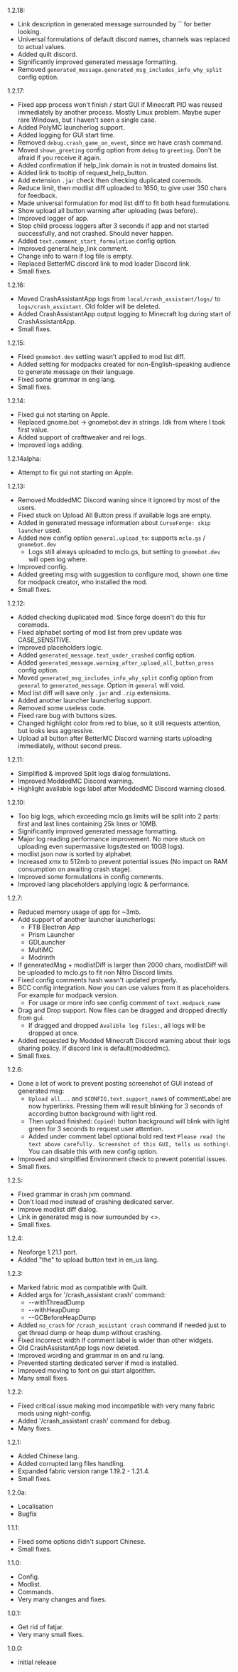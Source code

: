 1.2.18:
- Link description in generated message surrounded by `` for better looking.
- Universal formulations of default discord names, channels was replaced to actual values.
- Added quilt discord.
- Significantly improved generated message formatting.
- Removed `generated_message.generated_msg_includes_info_why_split` config option.
 
1.2.17:
- Fixed app process won't finish / start GUI if Minecraft PID was reused immediately by another process. Mostly Linux problem. Maybe super rare Windows, but I haven't seen a single case.
- Added PolyMC launcherlog support.
- Added logging for GUI start time.
- Removed `debug.crash_game_on_event`, since we have crash command.
- Moved `shown_greeting` config option from `debug` to `greeting`. Don't be afraid if you receive it again.
- Added confirmation if help_link domain is not in trusted domains list.
- Added link to tooltip of request_help_button.
- Add extension `.jar` check then checking duplicated coremods.
- Reduce limit, then modlist diff uploaded to 1650, to give user 350 chars for feedback.
- Made universal formulation for mod list diff to fit both head formulations.
- Show upload all button warning after uploading (was before).
- Improved logger of app.
- Stop child process loggers after 3 seconds if app and not started successfully, and not crashed. Should never happen.
- Added `text.comment_start_formulation` config option.
- Improved general.help_link comment.
- Change info to warn if log file is empty.
- Replaced BetterMC discord link to mod loader Discord link.
- Small fixes.

1.2.16:
- Moved CrashAssistantApp logs from `local/crash_assistant/logs/` to `logs/crash_assistant`. Old folder will be deleted.
- Added CrashAssistantApp output logging to Minecraft log during start of CrashAssistantApp.
- Small fixes.

1.2.15:
- Fixed `gnomebot.dev` setting wasn't applied to mod list diff.
- Added setting for modpacks created for non-English-speaking audience to generate message on their language.
- Fixed some grammar in eng lang.
- Small fixes.

1.2.14:
- Fixed gui not starting on Apple.
- Replaced gnome.bot -> gnomebot.dev in strings. Idk from where I took first value.
- Added support of crafttweaker and rei logs.
- Improved logs adding.

1.2.14alpha:
- Attempt to fix gui not starting on Apple.

1.2.13:
- Removed ModdedMC Discord waning since it ignored by most of the users.
- Fixed stuck on Upload All Button press if available logs are empty.
- Added in generated message information about `CurseForge: skip launcher` used.
- Added new config option `general.upload_to`: supports `mclo.gs` / `gnomebot.dev`
  - Logs still always uploaded to mclo.gs, but setting to `gnomebot.dev` will open log where.
- Improved config.
- Added greeting msg with suggestion to configure mod, shown one time for modpack creator, who installed the mod.
- Small fixes.

1.2.12:
- Added checking duplicated mod. Since forge doesn't do this for coremods.
- Fixed alphabet sorting of mod list from prev update was CASE_SENSITIVE.
- Improved placeholders logic.
- Added `generated_message.text_under_crashed` config option.
- Added `generated_message.warning_after_upload_all_button_press` config option.
- Moved `generated_msg_includes_info_why_split` config option from `general` to `generated_message`. Option in `general` will void.
- Mod list diff will save only `.jar` and `.zip` extensions.
- Added another launcher launcherlog support.
- Removed some useless code.
- Fixed rare bug with buttons sizes.
- Changed highlight color from red to blue, so it still requests attention, but looks less aggressive.
- Upload all button after BetterMC Discord warning starts uploading immediately, without second press.

1.2.11:
- Simplified & improved Split logs dialog formulations.
- Improved ModdedMC Discord warning.
- Highlight available logs label after ModdedMC Discord warning closed.

1.2.10:
- Too big logs, which exceeding mclo.gs limits will be split into 2 parts: first and last lines containing 25k lines or 10MB.
- Significantly improved generated message formatting.
- Major log reading performance improvement. No more stuck on uploading even supermassive logs(tested on 10GB logs).
- modlist.json now is sorted by alphabet.
- Increased xmx to 512mb to prevent potential issues (No impact on RAM consumption on awaiting crash stage).
- Improved some formulations in config comments.
- Improved lang placeholders applying logic & performance.

1.2.7:
- Reduced memory usage of app for ~3mb.
- Add support of another launcher launcherlogs:
  - FTB Electron App
  - Prism Launcher
  - GDLauncher
  - MultiMC
  - Modrinth
- If generatedMsg + modlistDiff is larger than 2000 chars, modlistDiff will be uploaded to mclo.gs to fit non Nitro Discord limits.
- Fixed config comments hash wasn't updated properly.
- BCC config integration. Now you can use values from it as placeholders. For example for modpack version.
  - For usage or more info see config comment of `text.modpack_name`
- Drag and Drop support. Now files can be dragged and dropped directly from gui.
  - If dragged and dropped `Avalible log files:`, all logs will be dropped at once.
- Added requested by Modded Minecraft Discord warning about their logs sharing policy. If discord link is default(moddedmc).
- Small fixes.

1.2.6:
- Done a lot of work to prevent posting screenshot of GUI instead of generated msg:
  - `Upload all...` and `$CONFIG.text.support_name$` of commentLabel are now hyperlinks. Pressing them will result blinking for 3 seconds of according button background with light red.
  - Then upload finished: `Copied!` button background will blink with light green for 3 seconds to request user attention.
  - Added under comment label optional bold red text `Please read the text above carefully. Screenshot of this GUI, tells us nothing!`. You can disable this with new config option.
- Improved and simplified Environment check to prevent potential issues.
- Small fixes.

1.2.5:
- Fixed grammar in crash jvm command.
- Don't load mod instead of crashing dedicated server.
- Improve modlist diff dialog.
- Link in generated msg is now surrounded by <>.
- Small fixes.

1.2.4:
- Neoforge 1.21.1 port.
- Added "the" to upload button text in en_us lang.

1.2.3:
- Marked fabric mod as compatible with Quilt.
- Added args for '/crash_assistant crash' command:
  - --withThreadDump
  - --withHeapDump
  - --GCBeforeHeapDump
- Added `no_crash` for `/crash_assistant crash` command if needed just to get thread dump or heap dump without crashing.
- Fixed incorrect width if comment label is wider than other widgets.
- Old CrashAssistantApp logs now deleted.
- Improved wording and grammar in en and ru lang.
- Prevented starting dedicated server if mod is installed.
- Improved moving to font on gui start algorithm.
- Many small fixes.

1.2.2:
- Fixed critical issue making mod incompatible with very many fabric mods using night-config.
- Added '/crash_assistant crash' command for debug.
- Many fixes.

1.2.1:
- Added Chinese lang.
- Added corrupted lang files handling.
- Expanded fabric version range 1.19.2 - 1.21.4.
- Small fixes.

1.2.0a:
- Localisation
- Bugfix

1.1.1:
- Fixed some options didn't support Chinese.
- Small fixes.

1.1.0:
- Config.
- Modlist.
- Commands.
- Very many changes and fixes.

1.0.1:
- Get rid of fatjar.
- Very many small fixes.

1.0.0:
- initial release